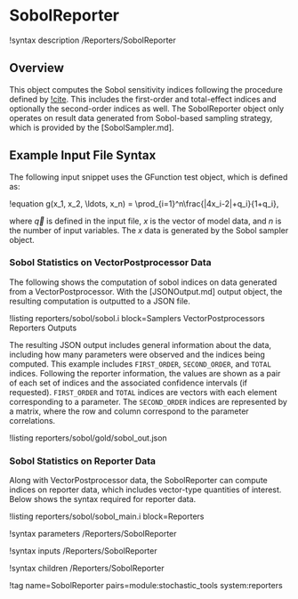 # SobolReporter

!syntax description /Reporters/SobolReporter

## Overview

This object computes the Sobol sensitivity indices following the procedure defined by
[!cite](saltelli2002making). This includes the first-order and total-effect indices and optionally
the second-order indices as well. The SobolReporter object only operates on result data
generated from Sobol-based sampling strategy, which is provided by the [SobolSampler.md].

## Example Input File Syntax

The following input snippet uses the GFunction test object, which is defined as:

!equation
g(x_1, x_2, \ldots, x_n) = \prod_{i=1}^n\frac{|4x_i-2|+q_i}{1+q_i},

where $\vec{q}$ is defined in the input file, $x$ is the vector of model data, and $n$ is the number
of input variables. The $x$ data is generated by the Sobol sampler object.

### Sobol Statistics on VectorPostprocessor Data

The following shows the computation of sobol indices on data generated from a VectorPostprocessor.
With the [JSONOutput.md] output object, the resulting computation is outputted to a JSON file.

!listing reporters/sobol/sobol.i block=Samplers VectorPostprocessors Reporters Outputs

The resulting JSON output includes general information about the data, including how many parameters
were observed and the indices being computed. This example includes `FIRST_ORDER`,
`SECOND_ORDER`, and `TOTAL` indices. Following the reporter information, the values are shown
as a pair of each set of indices and the associated confidence intervals (if requested).
`FIRST_ORDER` and `TOTAL` indices are vectors with each element corresponding to a parameter.
The `SECOND_ORDER` indices are represented by a matrix, where the row and column correspond to
the parameter correlations.

!listing reporters/sobol/gold/sobol_out.json

### Sobol Statistics on Reporter Data

Along with VectorPostprocessor data, the SobolReporter can compute indices on reporter data,
which includes vector-type quantities of interest. Below shows the syntax required for
reporter data.

!listing reporters/sobol/sobol_main.i block=Reporters

!syntax parameters /Reporters/SobolReporter

!syntax inputs /Reporters/SobolReporter

!syntax children /Reporters/SobolReporter

!tag name=SobolReporter pairs=module:stochastic_tools system:reporters
